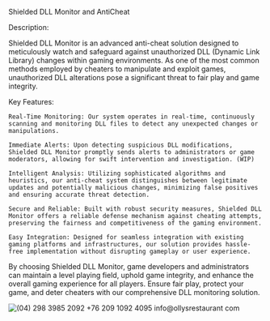 Shielded DLL Monitor and AntiCheat

Description:

Shielded DLL Monitor is an advanced anti-cheat solution designed to meticulously watch and safeguard against unauthorized DLL (Dynamic Link Library) changes within gaming environments. As one of the most common methods employed by cheaters to manipulate and exploit games, unauthorized DLL alterations pose a significant threat to fair play and game integrity.

Key Features:

    Real-Time Monitoring: Our system operates in real-time, continuously scanning and monitoring DLL files to detect any unexpected changes or manipulations.

    Immediate Alerts: Upon detecting suspicious DLL modifications, Shielded DLL Monitor promptly sends alerts to administrators or game moderators, allowing for swift intervention and investigation. (WIP)

    Intelligent Analysis: Utilizing sophisticated algorithms and heuristics, our anti-cheat system distinguishes between legitimate updates and potentially malicious changes, minimizing false positives and ensuring accurate threat detection.

    Secure and Reliable: Built with robust security measures, Shielded DLL Monitor offers a reliable defense mechanism against cheating attempts, preserving the fairness and competitiveness of the gaming environment.

    Easy Integration: Designed for seamless integration with existing gaming platforms and infrastructures, our solution provides hassle-free implementation without disrupting gameplay or user experience.

By choosing Shielded DLL Monitor, game developers and administrators can maintain a level playing field, uphold game integrity, and enhance the overall gaming experience for all players. Ensure fair play, protect your game, and deter cheaters with our comprehensive DLL monitoring solution.

![(04) 298 3985 2092 +76 209 1092 4095 info@ollysrestaurant com](https://github.com/Josephfallen/Vail-Anti-Cheat/assets/108951296/53009d86-7c15-4875-b94b-0cc56cb9a234)
